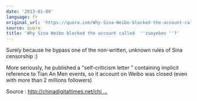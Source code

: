 ```yaml
---
date: '2013-01-09'
language: fr
original_url: 'https://quora.com/Why-Sina-Weibo-blocked-the-account-called-zuoyeben/answer/Clément-Renaud'
source: quora
title: 'Why Sina Weibo blocked the account called  ''zuoyeben ''?'
---
```


Surely because he bypass one of the non-written, unknown rules of Sina
censorship :) 
 
More seriously, he published a  "self-criticism letter " containing
implicit  reference to Tian An Men events, so it account on Weibo was
closed (even with more than 2 millions followers) 
 
Source :
[http://chinadigitaltimes.net/chi ...](http://chinadigitaltimes.net/chinese/2012/06/%E5%BE%AE%E5%8D%9A%E7%BA%A2%E4%BA%BA%E4%BD%9C%E4%B8%9A%E6%9C%AC-%E5%9B%A0%E6%82%BC%E5%BF%B5%E5%85%AD%E5%9B%9B%E8%B4%A6%E6%88%B7%E9%81%AD%E5%B0%81%EF%BC%88%E9%99%84%E6%A3%80%E8%AE%A8%E4%B9%A6/?utm_medium=twitter&utm_source=twitterfeed) 
